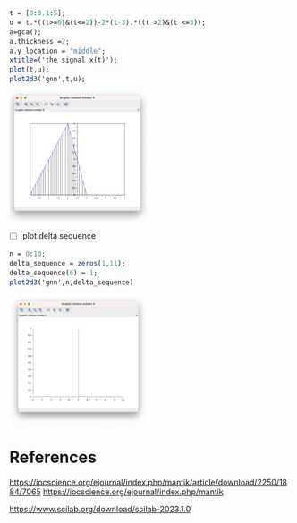 

```scilab
t = [0:0.1:5];
u = t.*((t>=0)&(t<=2))-2*(t-3).*((t >2)&(t <=3));
a=gca();
a.thickness =2;
a.y_location = "middle";
xtitle=('the signal x(t)');
plot(t,u);
plot2d3('gnn',t,u);
```

<img src=images/scilab-1.png width='50%' height='50%' > </img>


- [ ] plot delta sequence

```scilab
n = 0:10;
delta_sequence = zeros(1,11);
delta_sequence(6) = 1;
plot2d3('gnn',n,delta_sequence)
```

<img src=images/scilab-delta-sequence.png width='50%' height='50%' > </img>

# References

https://iocscience.org/ejournal/index.php/mantik/article/download/2250/1884/7065
https://iocscience.org/ejournal/index.php/mantik

https://www.scilab.org/download/scilab-2023.1.0
